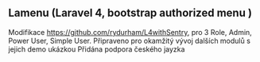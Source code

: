 ## Lamenu (Laravel 4, bootstrap authorized menu )

Modifikace https://github.com/rydurham/L4withSentry, pro 3 Role, Admin, Power User, Simple User.
Připraveno pro okamžitý vývoj dalších modulů s jejich demo ukázkou
Přidána podpora českého jayzka
